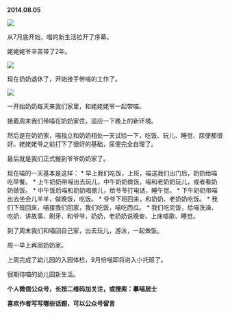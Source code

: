 
          
            
**2014.08.05**



![](//upload-images.jianshu.io/upload_images/51001-1a30729bb470db46.jpg)




从7月底开始，喵的新生活拉开了序幕。

姥姥姥爷辛苦带了2年。



![](//upload-images.jianshu.io/upload_images/51001-ad48c05763638ae5.jpg)




现在奶奶退休了，开始接手带喵的工作了。



![](//upload-images.jianshu.io/upload_images/51001-0f7a1d285bacb55e.jpg)




一开始奶奶每天来我们家里，和姥姥姥爷一起带喵。

接着周末我们带喵在奶奶家住，适应一下晚上的新环境。

然后是在奶奶家，喵独立和奶奶相处一天试验一下，吃饭、玩儿、睡觉、尿便都很好。姥姥姥爷之前打下了很好的基础，尿便完全自理了。

最后就是我们正式搬到爷爷奶奶家了。

现在喵的一天基本是这样：
* 
早上我们吃饭，上班，喵送我们出门后，奶奶给喵吃早餐。
* 
上午奶奶带喵出去玩儿，中午奶奶做饭，喵和老奶奶玩儿，或者看奶奶做饭。
* 
中午饭后喵和奶奶唱歌儿，给爷爷打电话，睡午觉。
* 
下午奶奶带喵出去坐会儿羊羊，做晚饭，吃饭。
* 
爷爷下班回来，和奶奶、老奶奶吃饭。
* 
我们下班回来，喵接我们回家，我们吃饭，喵吃西瓜。
* 
我们吃完饭，给喵洗澡、吃奶、讲故事、刷牙、和爷爷，奶奶，老奶奶说晚安、上床唱歌、睡觉。


到了周末我们和喵回自己家，出去玩儿，游泳，一起做饭。

周一早上再回奶奶家。

上周完成了幼儿园的入园体检，9月份喵即将进入小托班了。

很期待喵的幼儿园新生活。


**个人微信公众号，长按二维码加关注，或搜索：摹喵居士**

**喜欢作者写写哪些话题，可以公众号留言**




          
        